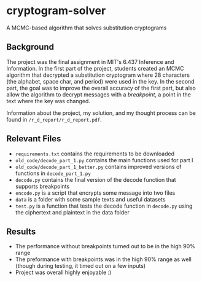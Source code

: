 # cryptogram-solver
A MCMC-based algorithm that solves substitution cryptograms

## Background
The project was the final assignment in MIT's 6.437 Inference and Information. In the first part of the project, students created an MCMC algorithm that decrypted a substitution cryptogram where 28 characters (the alphabet, space char, and period) were used in the key. In the second part, the goal was to improve the overall accuracy of the first part, but also allow the algorithm to decrypt messages with a *breakpoint*, a point in the text where the key was changed.

Information about the project, my solution, and my thought process can be found in `/r_d_report/r_d_report.pdf`.

## Relevant Files

- `requirements.txt` contains the requirements to be downloaded
- `old_code/decode_part_1.py` contains the main functions used for part I
- `old_code/decode_part_1_better.py` contains improved versions of functions in `decode_part_1.py`
- `decode.py` contains the final version of the decode function that supports breakpoints
- `encode.py` is a script that encrypts some message into two files
- `data` is a folder with some sample texts and useful datasets
- `test.py` is a function that tests the decode function in `decode.py` using the ciphertext and plaintext in the data folder

## Results

- The performance without breakpoints turned out to be in the high 90% range
- The preformance with breakpoints was in the high 90% range as well (though during testing, it timed out on a few inputs)
- Project was overall highly enjoyable :)
